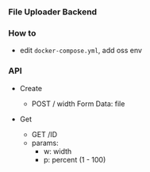 ### File Uploader Backend

### How to
* edit `docker-compose.yml`, add oss env

### API
* Create
  * POST / width Form Data: file

* Get
  * GET /ID
  * params:
    * w: width
    * p: percent (1 - 100)
